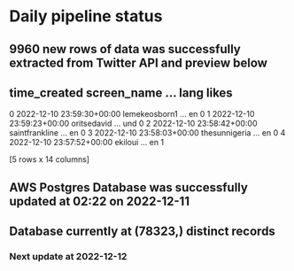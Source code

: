 # Daily pipeline status
## 9960 new rows of data was successfully extracted from Twitter API and preview below
##                time_created     screen_name  ... lang likes
0 2022-12-10 23:59:30+00:00   lemekeosborn1  ...   en     0
1 2022-12-10 23:59:23+00:00     oritsedavid  ...  und     0
2 2022-12-10 23:58:42+00:00  saintfrankline  ...   en     0
3 2022-12-10 23:58:03+00:00   thesunnigeria  ...   en     0
4 2022-12-10 23:57:52+00:00         ekiloui  ...   en     1

[5 rows x 14 columns]
## AWS Postgres Database was successfully updated at  02:22 on 2022-12-11
## Database currently at (78323,) distinct records
### Next update at 2022-12-12
